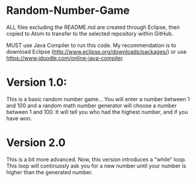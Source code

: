 # Random-Number-Game
ALL files excluding the README.md are created through Eclipse, then copied to Atom to transfer to the selected repository within GitHub. 

MUST use Java Compiler to run this code. My recommendation is to download Eclipse (http://www.eclipse.org/downloads/packages/) or use https://www.jdoodle.com/online-java-compiler.

# Version 1.0: 
This is a basic random number game...
You will enter a number between 1 and 100 and a random math number generator will choose a number between 1 and 100.
It will tell you who had the highest number, and if you have won.

# Version 2.0
This is a bit more advanced.
Now, this version introduces a "while" loop. This loop will continuosly ask you for a new number until your number is higher than the generated number.
